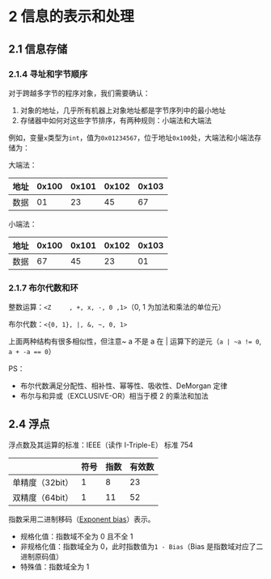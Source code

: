 # 2 信息的表示和处理

## 2.1 信息存储

### 2.1.4 寻址和字节顺序

对于跨越多字节的程序对象，我们需要确认：

1.  对象的地址，几乎所有机器上对象地址都是字节序列中的最小地址
2.  存储器中如何对这些字节排序，有两种规则：小端法和大端法

例如，变量`x`类型为`int`，值为`0x01234567`，位于地址`0x100`处，大端法和小端法存储为：

大端法：

| 地址  | 0x100 | 0x101 | 0x102 | 0x103 |
| --- | ----- | ----- | ----- | ----- |
| 数据  | 01    | 23    | 45    | 67    |

小端法：

| 地址  | 0x100 | 0x101 | 0x102 | 0x103 |
| --- | ----- | ----- | ----- | ----- |
| 数据  | 67    | 45    | 23    | 01    |

### 2.1.7 布尔代数和环

整数运算：`<Z     , +, x, -, 0 ,1>`（0, 1 为加法和乘法的单位元）

布尔代数：`<{0, 1}, |, &, ~, 0, 1>`

上面两种结构有很多相似性，但注意~ a 不是 a 在 | 运算下的逆元（`a | ~a != 0`, `a + -a == 0`）

PS：

-   布尔代数满足分配性、相补性、幂等性、吸收性、DeMorgan 定律
-   布尔与和异或（EXCLUSIVE-OR）相当于模 2 的乘法和加法

## 2.4 浮点

浮点数及其运算的标准：IEEE（读作 I-Triple-E） 标准 754

|            | 符号  | 指数  | 有效数 |
| ---------- | --- | --- | --- |
| 单精度（32bit） | 1   | 8   | 23  |
| 双精度（64bit） | 1   | 11  | 52  |

指数采用二进制移码（[Exponent bias](https://en.wikipedia.org/wiki/Exponent_bias)）表示。

-   规格化值：指数域不全为 0 且不全 1
-   非规格化值：指数域全为 0，此时指数值为`1 - Bias`（Bias 是指数域对应了二进制原码值）
-   特殊值：指数域全为 1
